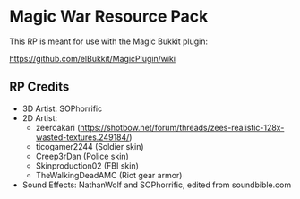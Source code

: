 # Magic War Resource Pack

This RP is meant for use with the Magic Bukkit plugin:

https://github.com/elBukkit/MagicPlugin/wiki

## RP Credits

- 3D Artist: SOPhorrific
- 2D Artist: 
  - zeeroakari (https://shotbow.net/forum/threads/zees-realistic-128x-wasted-textures.249184/)
  - ticogamer2244 (Soldier skin)
  - Creep3rDan (Police skin)
  - Skinproduction02 (FBI skin)
  - TheWalkingDeadAMC (Riot gear armor)
- Sound Effects: NathanWolf and SOPhorrific, edited from soundbible.com
